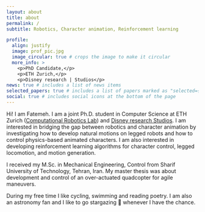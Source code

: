 ```yaml
---
layout: about
title: about
permalink: /
subtitle: Robotics, Character animation, Reinforcement learning

profile:
  align: justify
  image: prof_pic.jpg
  image_circular: true # crops the image to make it circular
  more_info: >
    <p>PhD Candidate,</p>
    <p>ETH Zurich,</p>
    <p>Disney research | Studios</p>
news: true # includes a list of news items
selected_papers: true # includes a list of papers marked as "selected={true}"
social: true # includes social icons at the bottom of the page
---
```


Hi! I am Fatemeh. I am a joint Ph.D. student in Computer Science at ETH Zurich ([Computational Robotics Lab](https://crl.ethz.ch/)) and [Disney research Studios](https://studios.disneyresearch.com/).
I am interested in bridging the gap between robotics and character animation by investigating how to develop natural motions on legged robots and how to control physics-based animated characters.
I am also interested in developing reinforcement learning algorithms for character control, legged locomotion, and motion generation.

I received my M.Sc. in Mechanical Engineering, Control from Sharif University of Technology, Tehran, Iran.
My master thesis was about development and control of an over-actuated quadcopter for agile maneuvers.

During my free time I like cycling, swimming and reading poetry.
I am also an astronomy fan and I like to go stargazing :telescope: whenever I have the chance.

[//]: # "Write your biography here. Tell the world about yourself. Link to your favorite [subreddit](http://reddit.com). You can put a picture in, too. The code is already in, just name your picture `prof_pic.jpg` and put it in the `img/` folder."
[//]: # "#Put your address / P.O. box / other info right below your picture. You can also disable any of these elements by editing `profile` property of the YAML header of your `_pages/about.md`. Edit `_bibliography/papers.bib` and Jekyll will render your [publications page](/al-folio/publications/) automatically."
[//]: # "Link to your social media connections, too. This theme is set up to use [Font Awesome icons](https://fontawesome.com/) and [Academicons](https://jpswalsh.github.io/academicons/), like the ones below. Add your Facebook, Twitter, LinkedIn, Google Scholar, or just disable all of them."
